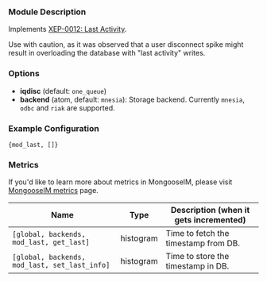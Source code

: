 ### Module Description

Implements [XEP-0012: Last Activity](https://xmpp.org/extensions/xep-0012.html).

Use with caution, as it was observed that a user disconnect spike might result in overloading the database with "last activity" writes.

### Options

* **iqdisc** (default: `one_queue`)
* **backend** (atom, default: `mnesia`): Storage backend. Currently `mnesia`, `odbc` and `riak` are supported.

### Example Configuration

` {mod_last, []} `

### Metrics

If you'd like to learn more about metrics in MongooseIM, please visit [MongooseIM metrics](../operation-and-maintenance/Mongoose-metrics.md) page.

| Name | Type | Description (when it gets incremented) |
| ---- | ---- | -------------------------------------- |
| `[global, backends, mod_last, get_last]` | histogram | Time to fetch the timestamp from DB. |
| `[global, backends, mod_last, set_last_info]` | histogram | Time to store the timestamp in DB. |

